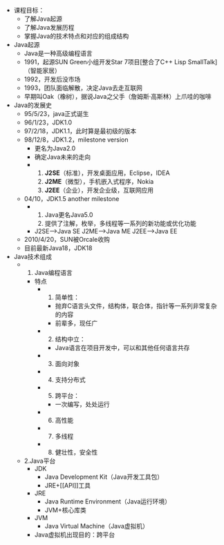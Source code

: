 - 课程目标：
	- 了解Java起源
	- 了解Java发展历程
	- 掌握Java的技术特点和对应的组成结构
- Java起源
	- Java是一种高级编程语言
	- 1991，起源SUN Green小组开发Star 7项目[整合了C++ Lisp SmallTalk]（智能家居）
	- 1992，开发后没市场
	- 1993，团队面临解散，决定Java去走互联网
	- 早期叫Oak（橡树），据说Java之父手（詹姆斯·高斯林）上爪哇的咖啡
- Java的发展史
	- 95/5/23，java正式诞生
	- 96/1/23，JDK1.0
	- 97/2/18，JDK1.1，此时算是最初级的版本
	- 98/12/8，JDK1.2，milestone version
		- 更名为Java2.0
		- 确定Java未来的走向
		- 1. **J2SE**（标准），开发桌面应用，Eclipse，IDEA
		  2. **J2ME**（微型），手机嵌入式程序，Nokia
		  3. **J2EE**（企业），开发企业级，互联网应用
	- 04/10，JDK1.5 another milestone
		- 1. Java更名Java5.0
		  2. 提供了注解，枚举，多线程等一系列的新功能或优化功能
		- J2SE-->Java SE
		  J2ME-->Java ME
		  J2EE-->Java EE
	- 2010/4/20，SUN被Orcale收购
	- 目前最新Java18，JDK18
- Java技术组成
	- 1. Java编程语言
		- 特点
			- 1. 简单性：
				- 抛弃C语言头文件，结构体，联合体，指针等一系列非常复杂的内容
				- 前辈多，现任广
			- 2. 结构中立：
				- Java语言在项目开发中，可以和其他任何语言共存
			- 3. 面向对象
			- 4. 支持分布式
			- 5. 跨平台：
				- 一次编写，处处运行
			- 6. 高性能
			- 7. 多线程
			- 8. 健壮性，安全性
	- 2.Java平台
		- JDK
			- Java Development Kit（Java开发工具包）
			- JRE+[[API]]工具
		- JRE
			- Java Runtime Environment（Java运行环境）
			- JVM+核心库类
		- JVM
			- Java Virtual Machine（Java虚拟机）
		- Java虚拟机出现目的：跨平台